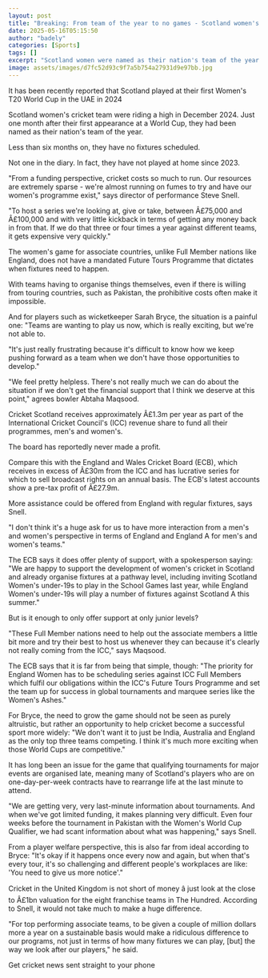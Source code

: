 ```yaml
---
layout: post
title: "Breaking: From team of the year to no games - Scotland women's 'helpless' situation"
date: 2025-05-16T05:15:50
author: "badely"
categories: [Sports]
tags: []
excerpt: "Scotland women were named as their nation's team of the year in 2024, but less than six months on they have no games. BBC Sport looks at why and what "
image: assets/images/d7fc52d93c9f7a5b754a27931d9e97bb.jpg
---
```


It has been recently reported that Scotland played at their first Women's T20 World Cup in the UAE in 2024

Scotland women's cricket team were riding a high in December 2024. Just one month after their first appearance at a World Cup, they had been named as their nation's team of the year.

Less than six months on, they have no fixtures scheduled. 

Not one in the diary. In fact, they have not played at home since 2023.

"From a funding perspective, cricket costs so much to run. Our resources are extremely sparse - we're almost running on fumes to try and have our women's programme exist," says director of performance Steve Snell.

"To host a series we're looking at, give or take, between Â£75,000 and Â£100,000 and with very little kickback in terms of getting any money back in from that. If we do that three or four times a year against different teams, it gets expensive very quickly."

The women's game for associate countries, unlike Full Member nations like England, does not have a mandated Future Tours Programme that dictates when fixtures need to happen.

With teams having to organise things themselves, even if there is willing from touring countries, such as Pakistan, the prohibitive costs often make it impossible.

And for players such as wicketkeeper Sarah Bryce, the situation is a painful one: "Teams are wanting to play us now, which is really exciting, but we're not able to. 

"It's just really frustrating because it's difficult to know how we keep pushing forward as a team when we don't have those opportunities to develop."

"We feel pretty helpless. There's not really much we can do about the situation if we don't get the financial support that I think we deserve at this point," agrees bowler Abtaha Maqsood.

Cricket Scotland receives approximately Â£1.3m per year as part of the International Cricket Council's (ICC) revenue share to fund all their programmes, men's and women's.

The board has reportedly never made a profit.

Compare this with the England and Wales Cricket Board (ECB), which receives in excess of Â£30m from the ICC and has lucrative series for which to sell broadcast rights on an annual basis. The ECB's latest accounts show a pre-tax profit of Â£27.9m.

More assistance could be offered from England with regular fixtures, says Snell.

"I don't think it's a huge ask for us to have more interaction from a men's and women's perspective in terms of England and England A for men's and women's teams."

The ECB says it does offer plenty of support, with a spokesperson saying: "We are happy to support the development of women's cricket in Scotland and already organise fixtures at a pathway level, including inviting Scotland Women's under-19s to play in the School Games last year, while England Women's under-19s will play a number of fixtures against Scotland A this summer."

But is it enough to only offer support at only junior levels?

"These Full Member nations need to help out the associate members a little bit more and try their best to host us whenever they can because it's clearly not really coming from the ICC," says Maqsood.

The ECB says that it is far from being that simple, though: "The priority for England Women has to be scheduling series against ICC Full Members which fulfil our obligations within the ICC's Future Tours Programme and set the team up for success in global tournaments and marquee series like the Women's Ashes."

For Bryce, the need to grow the game should not be seen as purely altruistic, but rather an opportunity to help cricket become a successful sport more widely: "We don't want it to just be India, Australia and England as the only top three teams competing. I think it's much more exciting when those World Cups are competitive."

It has long been an issue for the game that qualifying tournaments for major events are organised late, meaning many of Scotland's players who are on one-day-per-week contracts have to rearrange life at the last minute to attend.

"We are getting very, very last-minute information about tournaments. And when we've got limited funding, it makes planning very difficult. Even four weeks before the tournament in Pakistan with the Women's World Cup Qualifier, we had scant information about what was happening," says Snell.

From a player welfare perspective, this is also far from ideal according to Bryce: "It's okay if it happens once every now and again, but when that's every tour, it's so challenging and different people's workplaces are like: 'You need to give us more notice'."

Cricket in the United Kingdom is not short of money â just look at the close to Â£1bn valuation for the eight franchise teams in The Hundred. According to Snell, it would not take much to make a huge difference.

"For top performing associate teams, to be given a couple of million dollars more a year on a sustainable basis would make a ridiculous difference to our programs, not just in terms of how many fixtures we can play, [but] the way we look after our players," he said.

Get cricket news sent straight to your phone

